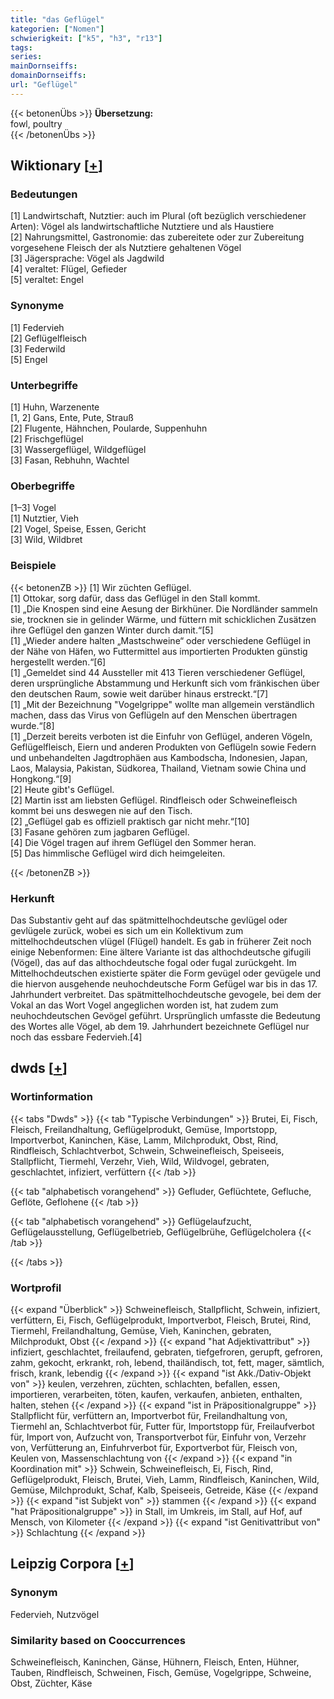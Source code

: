 ```yaml
---
title: "das Geflügel"
kategorien: ["Nomen"]
schwierigkeit: ["k5", "h3", "r13"]
tags:
series:
mainDornseiffs:
domainDornseiffs:
url: "Geflügel"
---
```


{{< betonenÜbs >}}
**Übersetzung:**  
fowl, poultry  
{{< /betonenÜbs >}}

## Wiktionary [[+](https://de.wiktionary.org/wiki/Geflügel)]

### Bedeutungen
[1] Landwirtschaft, Nutztier: auch im Plural (oft bezüglich verschiedener Arten): Vögel als landwirtschaftliche Nutztiere und als Haustiere  
[2] Nahrungsmittel, Gastronomie: das zubereitete oder zur Zubereitung vorgesehene Fleisch der als Nutztiere gehaltenen Vögel  
[3] Jägersprache: Vögel als Jagdwild  
[4] veraltet: Flügel, Gefieder  
[5] veraltet: Engel  

### Synonyme
[1] Federvieh  
[2] Geflügelfleisch  
[3] Federwild  
[5] Engel  

### Unterbegriffe
[1] Huhn, Warzenente  
[1, 2] Gans, Ente, Pute, Strauß  
[2] Flugente, Hähnchen, Poularde, Suppenhuhn  
[2] Frischgeflügel  
[3] Wassergeflügel, Wildgeflügel  
[3] Fasan, Rebhuhn, Wachtel  

### Oberbegriffe
[1–3] Vogel  
[1] Nutztier, Vieh  
[2] Vogel, Speise, Essen, Gericht  
[3] Wild, Wildbret  

### Beispiele
{{< betonenZB >}}
[1] Wir züchten Geflügel.  
[1] Ottokar, sorg dafür, dass das Geflügel in den Stall kommt.  
[1] „Die Knospen sind eine Aesung der Birkhüner. Die Nordländer sammeln sie, trocknen sie in gelinder Wärme, und füttern mit schicklichen Zusätzen ihre Geflügel den ganzen Winter durch damit.“[5]  
[1] „Wieder andere halten „Mastschweine“ oder verschiedene Geflügel in der Nähe von Häfen, wo Futtermittel aus importierten Produkten günstig hergestellt werden.“[6]  
[1] „Gemeldet sind 44 Aussteller mit 413 Tieren verschiedener Geflügel, deren ursprüngliche Abstammung und Herkunft sich vom fränkischen über den deutschen Raum, sowie weit darüber hinaus erstreckt.“[7]  
[1] „Mit der Bezeichnung "Vogelgrippe" wollte man allgemein verständlich machen, dass das Virus von Geflügeln auf den Menschen übertragen wurde.“[8]  
[1] „Derzeit bereits verboten ist die Einfuhr von Geflügel, anderen Vögeln, Geflügelfleisch, Eiern und anderen Produkten von Geflügeln sowie Federn und unbehandelten Jagdtrophäen aus Kambodscha, Indonesien, Japan, Laos, Malaysia, Pakistan, Südkorea, Thailand, Vietnam sowie China und Hongkong.“[9]  
[2] Heute gibt's Geflügel.  
[2] Martin isst am liebsten Geflügel. Rindfleisch oder Schweinefleisch kommt bei uns deswegen nie auf den Tisch.  
[2] „Geflügel gab es offiziell praktisch gar nicht mehr.“[10]  
[3] Fasane gehören zum jagbaren Geflügel.  
[4] Die Vögel tragen auf ihrem Geflügel den Sommer heran.  
[5] Das himmlische Geflügel wird dich heimgeleiten.  

{{< /betonenZB >}}
### Herkunft
Das Substantiv geht auf das spätmittelhochdeutsche gevlügel oder gevlügele zurück, wobei es sich um ein Kollektivum zum mittelhochdeutschen vlügel (Flügel) handelt. Es gab in früherer Zeit noch einige Nebenformen: Eine ältere Variante ist das althochdeutsche gifugili (Vögel), das auf das althochdeutsche fogal oder fugal zurückgeht. Im Mittelhochdeutschen existierte später die Form gevügel oder gevügele und die hiervon ausgehende neuhochdeutsche Form Gefügel war bis in das 17. Jahrhundert verbreitet. Das spätmittelhochdeutsche gevogele, bei dem der Vokal an das Wort Vogel angeglichen worden ist, hat zudem zum neuhochdeutschen Gevögel geführt. Ursprünglich umfasste die Bedeutung des Wortes alle Vögel, ab dem 19. Jahrhundert bezeichnete Geflügel nur noch das essbare Federvieh.[4]  



## dwds [[+](https://www.dwds.de/wb/Geflügel)]

### Wortinformation
{{< tabs "Dwds" >}}
{{< tab "Typische Verbindungen" >}}
Brutei, Ei, Fisch, Fleisch, Freilandhaltung, Geflügelprodukt, Gemüse, Importstopp, Importverbot, Kaninchen, Käse, Lamm, Milchprodukt, Obst, Rind, Rindfleisch, Schlachtverbot, Schwein, Schweinefleisch, Speiseeis, Stallpflicht, Tiermehl, Verzehr, Vieh, Wild, Wildvogel, gebraten, geschlachtet, infiziert, verfüttern
{{< /tab >}}

{{< tab "alphabetisch vorangehend" >}}
Gefluder, Geflüchtete, Gefluche, Geflöte, Geflohene
{{< /tab >}}

{{< tab "alphabetisch vorangehend" >}}
Geflügelaufzucht, Geflügelausstellung, Geflügelbetrieb, Geflügelbrühe, Geflügelcholera
{{< /tab >}}

{{< /tabs >}}

### Wortprofil
{{< expand "Überblick" >}} Schweinefleisch, Stallpflicht, Schwein, infiziert, verfüttern, Ei, Fisch, Geflügelprodukt, Importverbot, Fleisch, Brutei, Rind, Tiermehl, Freilandhaltung, Gemüse, Vieh, Kaninchen, gebraten, Milchprodukt, Obst {{< /expand >}}
{{< expand "hat Adjektivattribut" >}} infiziert, geschlachtet, freilaufend, gebraten, tiefgefroren, gerupft, gefroren, zahm, gekocht, erkrankt, roh, lebend, thailändisch, tot, fett, mager, sämtlich, frisch, krank, lebendig {{< /expand >}}
{{< expand "ist Akk./Dativ-Objekt von" >}} keulen, verzehren, züchten, schlachten, befallen, essen, importieren, verarbeiten, töten, kaufen, verkaufen, anbieten, enthalten, halten, stehen {{< /expand >}}
{{< expand "ist in Präpositionalgruppe" >}} Stallpflicht für, verfüttern an, Importverbot für, Freilandhaltung von, Tiermehl an, Schlachtverbot für, Futter für, Importstopp für, Freilaufverbot für, Import von, Aufzucht von, Transportverbot für, Einfuhr von, Verzehr von, Verfütterung an, Einfuhrverbot für, Exportverbot für, Fleisch von, Keulen von, Massenschlachtung von {{< /expand >}}
{{< expand "in Koordination mit" >}} Schwein, Schweinefleisch, Ei, Fisch, Rind, Geflügelprodukt, Fleisch, Brutei, Vieh, Lamm, Rindfleisch, Kaninchen, Wild, Gemüse, Milchprodukt, Schaf, Kalb, Speiseeis, Getreide, Käse {{< /expand >}}
{{< expand "ist Subjekt von" >}} stammen {{< /expand >}}
{{< expand "hat Präpositionalgruppe" >}} in Stall, im Umkreis, im Stall, auf Hof, auf Mensch, von Kilometer {{< /expand >}}
{{< expand "ist Genitivattribut von" >}} Schlachtung {{< /expand >}}

## Leipzig Corpora [[+](https://corpora.uni-leipzig.de/en/res?word=Geflügel&corpusId=deu_newscrawl-public_2018)]


### Synonym
Federvieh, Nutzvögel


### Similarity based on Cooccurrences
Schweinefleisch, Kaninchen, Gänse, Hühnern, Fleisch, Enten, Hühner, Tauben, Rindfleisch, Schweinen, Fisch, Gemüse, Vogelgrippe, Schweine, Obst, Züchter, Käse

